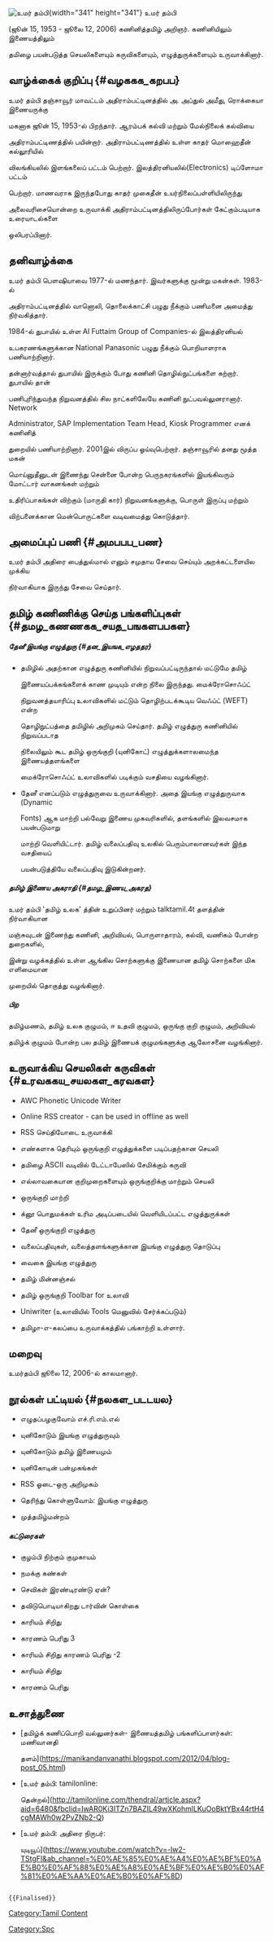 ![உமர் தம்பி](உமர்_தம்பி.png "உமர் தம்பி"){width="341" height="341"} உமர் தம்பி
(ஜூன் 15, 1953 - ஜூலை 12, 2006) கணினித்தமிழ் அறிஞர். கணினியிலும் இணையத்திலும்
தமிழை பயன்படுத்த செயலிகளையும் கருவிகளையும், எழுத்துருக்களையும் உருவாக்கினார்.

## வாழ்க்கைக் குறிப்பு {#வழககக_கறபப}

உமர் தம்பி தஞ்சாவூர் மாவட்டம் அதிராம்பட்டினத்தில் அ. அப்துல் அமீது, ரொக்கையா இணையருக்கு
மகனாக ஜூன் 15, 1953-ல் பிறந்தார். ஆரம்பக் கல்வி மற்றும் மேல்நிலைக் கல்வியை
அதிராம்பட்டிணத்தில் பயின்றார். அதிராம்பட்டிணத்தில் உள்ள காதர் மொஹைதீன் கல்லூரியில்
விலங்கியலில் இளங்கலைப் பட்டம் பெற்றார். இலத்திரனியலில்(Electronics) டிப்ளோமா பட்டம்
பெற்றார். மாணவராக இருந்தபோது காதர் முகைதீன் உயர்நிலைப்பள்ளியிலிருந்து
அலைவரிசையொன்றை உருவாக்கி அதிராம்பட்டினத்திலிருப்போர்கள் கேட்கும்படியாக உரையாடல்களை
ஒலிபரப்பினார்.

## தனிவாழ்க்கை

உமர் தம்பி பெளஷியாவை 1977-ல் மணந்தார். இவர்களுக்கு மூன்று மகன்கள். 1983-ல்
அதிராம்பட்டினத்தில் வானொலி, தொலைக்காட்சி பழுது நீக்கும் பணிமனை அமைத்து நிர்வகித்தார்.
1984-ல் துபாயில் உள்ள Al Futtaim Group of Companies-ல் இலத்திரனியல்
உபகரணங்களுக்கான National Panasonic பழுது நீக்கும் பொறியாளராக பணியாற்றினார்.

தன்னார்வத்தால் துபாயில் இருக்கும் போது கணினி தொழில்நுட்பங்களை கற்றார். துபாயில் தான்
பணிபுரிந்துவந்த நிறுவனத்தில் சில நாட்களிலேயே கணினி நுட்பவல்லுனரானார். Network
Administrator, SAP Implementation Team Head, Kiosk Programmer எனக் கணினித்
துறையில் பணியாற்றினார். 2001இல் விருப்ப ஓய்வுபெற்றார். தஞ்சாவூரில் தனது மூத்த மகன்
மொய்னுதீனுடன் இணைந்து சென்னை போன்ற பெருநகரங்களில் இயங்கிவரும் மோட்டார் வாகனங்கள் மற்றும்
உதிரிப்பாகங்கள் விற்கும் (மாருதி கார்) நிறுவனங்களுக்கு, பொருள் இருப்பு மற்றும்
விற்பனைக்கான மென்பொருட்களை வடிவமைத்து கொடுத்தார்.

## அமைப்புப் பணி {#அமபபப_பண}

உமர் தம்பி அதிரை பைத்துல்மால் எனும் சமுதாய சேவை செய்யும் அறக்கட்டளையில முக்கிய
நிர்வாகியாக இருந்து சேவை செய்தார்.

## தமிழ் கணிணிக்கு செய்த பங்களிப்புகள் {#தமழ_கணணகக_சயத_பஙகளபபகள}

##### தேனீ இயங்கு எழுத்துரு {#தன_இயஙக_எழததர}

-   தமிழில் அதற்கான எழுத்துரு கணினியில் நிறுவப்பட்டிருந்தால் மட்டுமே தமிழ்
    இணையப்பக்கங்களைக் காண முடியும் என்ற நிலை இருந்தது. மைக்ரோசொஃப்ட்
    நிறுவனத்தயாரிப்பு உலாவிகளில் மட்டும் தொழிற்படக்கூடிய வெஃப்ட் (WEFT) என்ற
    தொழிநுட்பத்தை தமிழில் அறிமுகம் செய்தார். தமிழ் எழுத்துரு கணினியில் நிறுவப்படாத
    நிலையிலும் கூட தமிழ் ஒருங்குறி (யுனிகோட்) எழுத்துக்களாலமைந்த இணையத்தளங்களை
    மைக்ரோசொஃப்ட் உலாவிகளில் படிக்கும் வசதியை வழங்கினார்.
-   தேனீ எனப்படும் எழுத்துருவை உருவாக்கினார். அதை இயங்கு எழுத்துருவாக (Dynamic
    Fonts) ஆக மாற்றி பல்வேறு இணைய முகவரிகளில், தளங்களில் இலவசமாக பயன்படுமாறு
    மாற்றி வெளியிட்டார். தமிழ் வலைப்பதிவு உலகில் பெரும்பாலானவர்கள் இந்த வசதியைப்
    பயன்படுத்தியே வலைப்பதிவு இடுகின்றனர்.

##### தமிழ் இணைய அகராதி {#தமழ_இணய_அகரத}

உமர் தம்பி \'தமிழ் உலக\' த்தின் உறுப்பினர் மற்றும் talktamil.4t தளத்தின் நிர்வாகியான
மஞ்சுவுடன் இணைந்து கணினி, அறிவியல், பொருளாதாரம், கல்வி, வணிகம் போன்ற துறைகளில்,
இன்று வழக்கத்தில் உள்ள ஆங்கில சொற்களுக்கு இணையான தமிழ் சொற்களை மிக எளிமையான
முறையில் தொகுத்து வழங்கினார்.

##### பிற

தமிழ்மணம், தமிழ் உலக குழுமம், ஈ உதவி குழுமம், ஒருங்கு குறி குழுமம், அறிவியல்
தமிழ்க் குழுமம் போன்ற பல தமிழ் இணையக் குழுமங்களுக்கு ஆலோசனை வழங்கினார்.

## உருவாக்கிய செயலிகள் கருவிகள் {#உரவககய_சயலகள_கரவகள}

-   AWC Phonetic Unicode Writer
-   Online RSS creator - can be used in offline as well
-   RSS செய்தியோடை உருவாக்கி
-   எண்களாக தெரியும் ஒருங்குறி எழுத்துக்களை படிப்பதற்கான செயலி
-   தமிழை ASCII வடிவில் டேட்டாபேஸில் சேமிக்கும் கருவி
-   எல்லாவகையான குறிமுறைகளையும் ஒருங்குறிக்கு மாற்றும் செயலி
-   ஒருங்குறி மாற்றி
-   க்னூ பொதுமக்கள் உரிம அடிப்படையில் வெளியிடப்பட்ட எழுத்துருக்கள்
-   தேனீ ஒருங்குறி எழுத்துரு
-   வலைப்பதிவுகள், வலைத்தளங்களுக்கான இயங்கு எழுத்துரு தொடுப்பு
-   வைகை இயங்கு எழுத்துரு
-   தமிழ் மின்னஞ்சல்
-   தமிழ் ஒருங்குறி Toolbar for உலாவி
-   Uniwriter (உலாவியில் Tools மெனுவில் சேர்க்கப்படும்)
-   தமிழா-எ-கலப்பை உருவாக்கத்தில் பங்காற்றி உள்ளார்.

## மறைவு

உமர்தம்பி ஜூலை 12, 2006-ல் காலமானார்.

## நூல்கள் பட்டியல் {#நலகள_படடயல}

-   எழுதப்பழகுவோம் எச்.ரி.எம்.எல்
-   யுனிகோடும் இயங்கு எழுத்துருவும்
-   யுனிகோடும் தமிழ் இணையமும்
-   யுனிகோடின் பன்முகங்கள்
-   RSS ஓடை-ஒரு அறிமுகம்
-   தெரிந்து கொள்ளுவோம்: இயங்கு எழுத்துரு
-   முத்தமிழ்மன்றம்

##### கட்டுரைகள்

-   குழம்பி நிற்கும் குமுகாயம்
-   நமக்கு கண்கள்
-   செவிகள் இரண்டிரண்டு ஏன்?
-   தவிடுபொடியாகிறது டார்வின் கொள்கை
-   காரியம் சிறிது
-   காரணம் பெரிது 3
-   காரியம் சிறிது காரணம் பெரிது -2
-   காரியம் சிறிது
-   காரணம் பெரிது

## உசாத்துணை

-   [தமிழ்க் கணிப்பொறி வல்லுனர்கள்- இணையத்தமிழ் பங்களிப்பாளர்கள்: மணிவானதி
    தளம்](https://manikandanvanathi.blogspot.com/2012/04/blog-post_05.html)
-   [உமர் தம்பி: tamilonline:
    தென்றல்](http://tamilonline.com/thendral/article.aspx?aid=6480&fbclid=IwAR0Ki3ITZn7BAZIL49wXKohmlLKuOoBktYBx44rtH4cgMAWh0w2PvZNb2-Q)
-   [உமர் தம்பி: அதிரை நிருபர்:
    யுடியூப்](https://www.youtube.com/watch?v=-Iw2-TStgFI&ab_channel=%E0%AE%85%E0%AE%A4%E0%AE%BF%E0%AE%B0%E0%AF%88%E0%AE%A8%E0%AE%BF%E0%AE%B0%E0%AF%81%E0%AE%AA%E0%AE%B0%E0%AF%8D)

```{=mediawiki}
{{Finalised}}
```
[Category:Tamil Content](Category:Tamil_Content "wikilink")
[Category:Spc](Category:Spc "wikilink")
